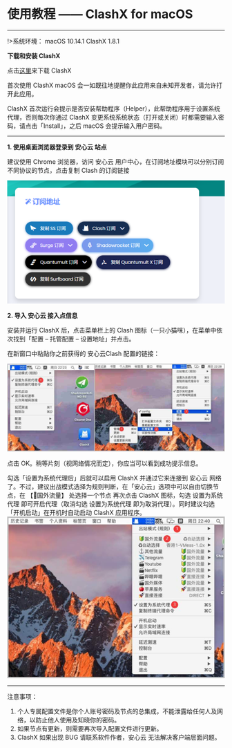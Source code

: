 # 使用教程 —— ClashX for macOS

- - -

!>系统环境： macOS 10.14.1    ClashX 1.8.1

**下载和安装 ClashX**

点击[这里](https://webs.lanzoui.com/ClashX)来下载 ClashX


首次使用 ClashX macOS 会一如既往地提醒你此应用来自未知开发者，请允许打开此应用。

ClashX 首次运行会提示是否安装帮助程序（Helper），此帮助程序用于设置系统代理，否则每次你通过 ClashX 变更系统系统状态（打开或关闭）时都需要输入密码，请点击「Install」，之后 macOS 会提示输入用户密码。

---

**1. 使用桌面浏览器登录到 安心云 站点**

建议使用 Chrome 浏览器，访问 安心云 用户中心，在订阅地址模块可以分别订阅 不同协议的节点，点击复制 Clash 的订阅链接

![](../img/faq/clash-win.png)

**2. 导入 安心云 接入点信息**

安装并运行 ClashX 后，点击菜单栏上的 Clash 图标（一只小猫咪），在菜单中依次找到「配置 – 托管配置 – 设置地址」并点击。

在新窗口中粘贴你之前获得的 安心云Clash 配置的链接：

![](../img/faq/ClashX-1-1.jpg)

点击 OK。稍等片刻（视网络情况而定），你应当可以看到成功提示信息。


勾选「设置为系统代理后」后就可以启用 ClashX 并通过它来连接到 安心云 网络了。不过，建议出战模式选择为规则判断，在「安心云」选项中可以自由切换节点，在 【🔰国外流量】 处选择一个节点
再次点击 ClashX 图标，勾选 设置为系统代理 即可开启代理（取消勾选 设置为系统代理 即为取消代理）。同时建议勾选「开机启动」在开机时自动启动 ClashX 应用程序。
![](../img/faq/ClashX-3-1.jpg)
- - -
注意事项：  
1. 个人专属配置文件是你个人账号密码及节点的总集成，不能泄露给任何人及网络，以防止他人使用及知晓你的密码。  
2. 如果节点有更新，则需要再次导入配置文件进行更新。  
3. ClashX 如果出现 BUG 请联系软件作者，安心云 无法解决客户端层面问题。

